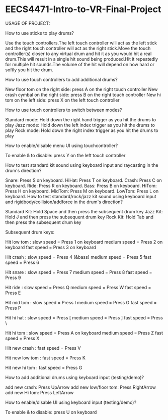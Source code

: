 # EECS4471-Intro-to-VR-Final-Project

USAGE OF PROJECT:

How to use sticks to play drums?

Use the touch controllers.The left touch controller will act as the left stick and the right touch controller will act as the right stick.Move the touch controller(s) closer to any virtual drum and hit it as you would hit a real drum.This will result in a single hit sound being produced.Hit it repeatedly for multiple hit sounds.The volume of the hit will depend on how hard or softly you hit the drum.

How to use touch controllers to add additional drums?

New floor tom on the right side: press A on the right touch controller
New crash cymbal on the right side: press B on the right touch controller
New hi tom on the left side: press X on the left touch controller

How to use touch controllers to switch between modes?

Standard mode: Hold down the right hand trigger as you hit the drums to play
Jazz mode: Hold down the left index trigger as you hit the drums to play
Rock mode: Hold down the right index trigger as you hit the drums to play

How to enable/disable menu UI using touchcontroller?

To enable & to disable: press Y on the left touch controller

How to test standard kit sound using keyboard input and raycasting in the drum's direction?

Snare:  Press S on keyboard.
HiHat:  Press T on keyboard.
Crash:  Press C on keyboard.
Ride:  Press R on keyboard.
Bass:  Press B on keyboard.
HiTom:  Press H on keyboard.
MidTom:  Press M on keyboard.
LowTom:  Press L on keyboard.
How to test standard/rock/jazz kit sound using keyboard input and rigidbody/collision/addforce in the drum's direction?

Standard Kit: Hold Space and then press the subsequent drum key
Jazz Kit: Hold J and then press the subsequent drum key
Rock Kit: Hold Tab and then press the subsequent drum key

Subsequent drum keys:

Hit low tom : slow speed = Press 1 on keyboard
                     medium speed = Press 2 on keyboard
                     fast speed = Press 3 on keyboard

Hit crash     : slow speed = Press 4 
     (&bass)    medium speed = Press 5 
                      fast speed = Press 6 

Hit snare    :  slow speed = Press 7 
                     medium speed = Press 8 
                     fast speed = Press 9 

Hit ride        : slow speed = Press Q 
                     medium speed = Press W
                     fast speed = Press E 

Hit mid tom : slow speed = Press I 
                     medium speed = Press O 
                     fast speed = Press P 

Hit hi hat     : slow speed = Press [
                     medium speed = Press ]
                     fast speed = Press \

Hit hi tom :   slow speed = Press A on keyboard
                     medium speed = Press Z
                     fast speed = Press X

Hit new crash : fast speed = Press V 

Hit new low tom :  fast speed = Press K 

Hit new hi tom : fast speed = Press G 

How to add additional drums using keyboard input (testing/demo)?

add new crash:   Press UpArrow
add new low/floor tom:   Press RightArrow
add new Hi tom:   Press LeftArrow

How to enable/disable UI using keyboard input (testing/demo)?

To enable & to disable: press U on keyboard
